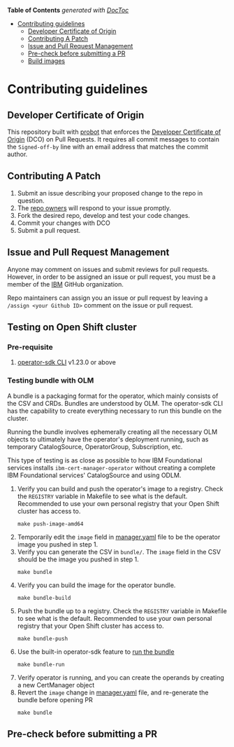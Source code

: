 <!-- START doctoc generated TOC please keep comment here to allow auto update -->
<!-- DON'T EDIT THIS SECTION, INSTEAD RE-RUN doctoc TO UPDATE -->
**Table of Contents**  *generated with [DocToc](https://github.com/thlorenz/doctoc)*

- [Contributing guidelines](#contributing-guidelines)
    - [Developer Certificate of Origin](#developer-certificate-of-origin)
    - [Contributing A Patch](#contributing-a-patch)
    - [Issue and Pull Request Management](#issue-and-pull-request-management)
    - [Pre-check before submitting a PR](#pre-check-before-submitting-a-pr)
    - [Build images](#build-images)

<!-- END doctoc generated TOC please keep comment here to allow auto update -->

# Contributing guidelines

## Developer Certificate of Origin

This repository built with [probot](https://github.com/probot/probot) that enforces the [Developer Certificate of Origin](https://developercertificate.org/) (DCO) on Pull Requests. It requires all commit messages to contain the `Signed-off-by` line with an email address that matches the commit author.

## Contributing A Patch

1. Submit an issue describing your proposed change to the repo in question.
1. The [repo owners](OWNERS) will respond to your issue promptly.
1. Fork the desired repo, develop and test your code changes.
1. Commit your changes with DCO
1. Submit a pull request.

## Issue and Pull Request Management

Anyone may comment on issues and submit reviews for pull requests. However, in
order to be assigned an issue or pull request, you must be a member of the
[IBM](https://github.com/ibm) GitHub organization.

Repo maintainers can assign you an issue or pull request by leaving a
`/assign <your Github ID>` comment on the issue or pull request.

## Testing on Open Shift cluster

### Pre-requisite

1. [operator-sdk CLI](https://github.com/operator-framework/operator-sdk) v1.23.0 or above

### Testing bundle with OLM

A bundle is a packaging format for the operator, which mainly consists of the CSV and CRDs. Bundles are understood by OLM. The operator-sdk CLI has the capability to create everything necessary to run this bundle on the cluster. 

Running the bundle involves ephemerally creating all the necessary OLM objects to ultimately have the operator's deployment running, such as temporary CatalogSource, OperatorGroup, Subscription, etc.

This type of testing is as close as possible to how IBM Foundational services installs `ibm-cert-manager-operator` without creating a complete IBM Foundational services' CatalogSource and using ODLM.

1. Verify you can build and push the operator's image to a registry. Check the `REGISTRY` variable in Makefile to see what is the default. Recommended to use your own personal registry that your Open Shift cluster has access to.
    ```
    make push-image-amd64
    ```
1. Temporarily edit the `image` field in [manager.yaml](config/manager/manager.yaml) file to be the operator image you pushed in step 1.
1. Verify you can generate the CSV in `bundle/`. The `image` field in the CSV should be the image you pushed in step 1.
    ```
    make bundle
    ```
1. Verify you can build the image for the operator bundle.
    ```
    make bundle-build
    ```
1. Push the bundle up to a registry. Check the `REGISTRY` variable in Makefile to see what is the default. Recommended to use your own personal registry that your Open Shift cluster has access to.
    ```
    make bundle-push
    ```
1. Use the built-in operator-sdk feature to [run the bundle](https://sdk.operatorframework.io/docs/olm-integration/tutorial-bundle/#deploying-an-operator-with-olm)
    ```
    make bundle-run
    ```
1. Verify operator is running, and you can create the operands by creating a new CertManager object
1. Revert the `image` change in [manager.yaml](config/manager/manager.yaml) file, and re-generate the bundle before opening PR
    ```
    make bundle
    ```

## Pre-check before submitting a PR

